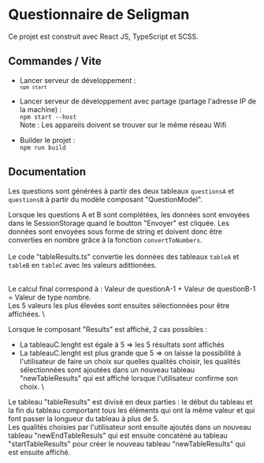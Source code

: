 # Questionnaire de Seligman

Ce projet est construit avec React JS, TypeScript et SCSS. 


## Commandes / Vite

- Lancer serveur de développement : \
<code>`npm start`</code>

- Lancer serveur de développement avec partage (partage l'adresse IP de la machine) : \
<code>npm start --host</code> \
Note : Les appareils doivent se trouver sur le même réseau Wifi

- Builder le projet : \
<code>npm run build</code>

## Documentation

Les questions sont générées à partir des deux tableaux `questionsA` et `questionsB` à partir du modèle composant "QuestionModel".

Lorsque les questions A et B sont complétées, les données sont envoyées dans le SessionStorage quand le boutton "Envoyer" est cliquée. Les données sont envoyées sous forme de string et doivent donc être converties en nombre grâce à la fonction `convertToNumbers`. \
\
Le code "tableResults.ts" convertie les données des tableaux `tableA` et `tableB` en `tableC` avec les valeurs adittionées.

\
Le calcul final correspond à : Valeur de questionA-1 + Valeur de questionB-1 = Valeur de type nombre. \
Les 5 valeurs les plus élevées sont ensuites sélectionnées pour être affichées. \


Lorsque le composant "Results" est affiché, 2 cas possibles : 
- La tableauC.lenght est égale à 5 => les 5 résultats sont affichés
- La tableauC.lenght est plus grande que 5 => on laisse la possibilité à l'utilisateur de faire un choix sur quelles qualités choisir, les qualités sélectionnées sont ajoutées dans un nouveau tableau "newTableResults" qui est affiché lorsque l'utilisateur confirme son choix. \

Le tableau "tableResults" est divisé en deux parties : le début du tableau et la fin du tableau comportant tous les éléments qui ont la même valeur et qui font passer la longueur du tableau à plus de 5. \
Les qualités choisies par l'utilisateur sont ensuite ajoutés dans un nouveau tableau "newEndTableResuls" qui est ensuite concaténé au tableau "startTableResults" pour créer le nouveau tableau "newTableResults" qui est ensuite affiché.


